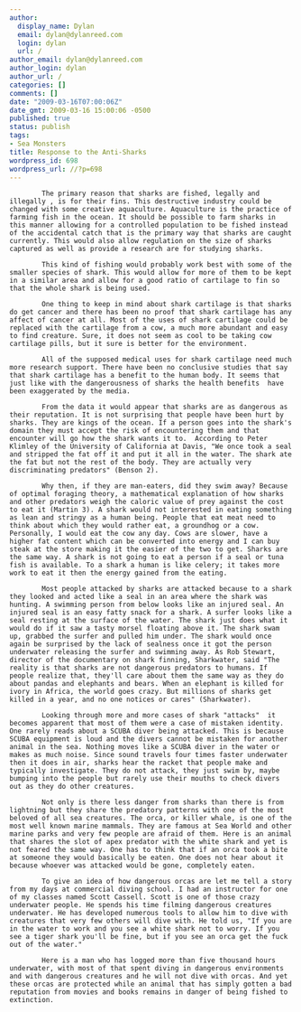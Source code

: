 ```yaml
---
author:
  display_name: Dylan
  email: dylan@dylanreed.com
  login: dylan
  url: /
author_email: dylan@dylanreed.com
author_login: dylan
author_url: /
categories: []
comments: []
date: "2009-03-16T07:00:06Z"
date_gmt: 2009-03-16 15:00:06 -0500
published: true
status: publish
tags:
- Sea Monsters
title: Response to the Anti-Sharks
wordpress_id: 698
wordpress_url: //?p=698
---
```


            The primary reason that sharks are fished, legally and illegally , is for their fins. This destructive industry could be changed with some creative aquaculture. Aquaculture is the practice of farming fish in the ocean. It should be possible to farm sharks in this manner allowing for a controlled population to be fished instead of the accidental catch that is the primary way that sharks are caught currently. This would also allow regulation on the size of sharks captured as well as provide a research are for studying sharks.

            This kind of fishing would probably work best with some of the smaller species of shark. This would allow for more of them to be kept in a similar area and allow for a good ratio of cartilage to fin so that the whole shark is being used.

            One thing to keep in mind about shark cartilage is that sharks do get cancer and there has been no proof that shark cartilage has any affect of cancer at all. Most of the uses of shark cartilage could be replaced with the cartilage from a cow, a much more abundant and easy to find creature. Sure, it does not seem as cool to be taking cow cartilage pills, but it sure is better for the environment.

            All of the supposed medical uses for shark cartilage need much more research support. There have been no conclusive studies that say that shark cartilage has a benefit to the human body. It seems that just like with the dangerousness of sharks the health benefits  have been exaggerated by the media.

            From the data it would appear that sharks are as dangerous as their reputation. It is not surprising that people have been hurt by sharks. They are kings of the ocean. If a person goes into the shark's domain they must accept the risk of encountering them and that encounter will go how the shark wants it to.  According to Peter Klimley of the University of California at Davis, "We once took a seal and stripped the fat off it and put it all in the water. The shark ate the fat but not the rest of the body. They are actually very discriminating predators" (Benson 2).

            Why then, if they are man-eaters, did they swim away? Because of optimal foraging theory, a mathematical explanation of how sharks and other predators weigh the caloric value of prey against the cost to eat it (Martin 3). A shark would not interested in eating something as lean and stringy as a human being. People that eat meat need to think about which they would rather eat, a groundhog or a cow. Personally, I would eat the cow any day. Cows are slower, have a higher fat content which can be converted into energy and I can buy steak at the store making it the easier of the two to get. Sharks are the same way. A shark is not going to eat a person if a seal or tuna fish is available. To a shark a human is like celery; it takes more work to eat it then the energy gained from the eating. 

            Most people attacked by sharks are attacked because to a shark they looked and acted like a seal in an area where the shark was hunting. A swimming person from below looks like an injured seal. An injured seal is an easy fatty snack for a shark. A surfer looks like a seal resting at the surface of the water. The shark just does what it would do if it saw a tasty morsel floating above it. The shark swam up, grabbed the surfer and pulled him under. The shark would once again be surprised by the lack of sealness once it got the person underwater releasing the surfer and swimming away. As Rob Stewart, director of the documentary on shark finning, Sharkwater, said "The reality is that sharks are not dangerous predators to humans. If people realize that, they'll care about them the same way as they do about pandas and elephants and bears. When an elephant is killed for ivory in Africa, the world goes crazy. But millions of sharks get killed in a year, and no one notices or cares" (Sharkwater).

            Looking through more and more cases of shark "attacks"  it becomes apparent that most of them were a case of mistaken identity. One rarely reads about a SCUBA diver being attacked. This is because SCUBA equipment is loud and the divers cannot be mistaken for another animal in the sea. Nothing moves like a SCUBA diver in the water or makes as much noise. Since sound travels four times faster underwater then it does in air, sharks hear the racket that people make and typically investigate. They do not attack, they just swim by, maybe bumping into the people but rarely use their mouths to check divers out as they do other creatures.

            Not only is there less danger from sharks than there is from lightning but they share the predatory patterns with one of the most beloved of all sea creatures. The orca, or killer whale, is one of the most well known marine mammals. They are famous at Sea World and other marine parks and very few people are afraid of them. Here is an animal that shares the slot of apex predator with the white shark and yet is not feared the same way. One has to think that if an orca took a bite at someone they would basically be eaten. One does not hear about it because whoever was attacked would be gone, completely eaten.

            To give an idea of how dangerous orcas are let me tell a story from my days at commercial diving school. I had an instructor for one of my classes named Scott Cassell. Scott is one of those crazy underwater people. He spends his time filming dangerous creatures underwater. He has developed numerous tools to allow him to dive with creatures that very few others will dive with. He told us, "If you are in the water to work and you see a white shark not to worry. If you see a tiger shark you'll be fine, but if you see an orca get the fuck out of the water."

            Here is a man who has logged more than five thousand hours underwater, with most of that spent diving in dangerous environments and with dangerous creatures and he will not dive with orcas. And yet these orcas are protected while an animal that has simply gotten a bad reputation from movies and books remains in danger of being fished to extinction.  
